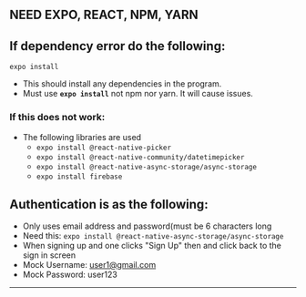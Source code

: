 ## NEED EXPO, REACT, NPM, YARN


## If dependency error do the following:
`expo install`


* This should install any dependencies in the program.
* Must use **`expo install`** not npm nor yarn. It will cause issues. 
 

### If this does not work:
* The following libraries are used
  *  `expo install @react-native-picker`
  *  `expo install @react-native-community/datetimepicker`
  *  `expo install @react-native-async-storage/async-storage`
  *  `expo install firebase`

##  Authentication is as the following:
*  Only uses email address and password(must be 6 characters long
*  Need this: `expo install @react-native-async-storage/async-storage`
*  When signing up and one clicks "Sign Up" then and click back to the sign in screen
*  Mock Username: user1@gmail.com
*  Mock Password: user123
___________________________________________________________________________________________





